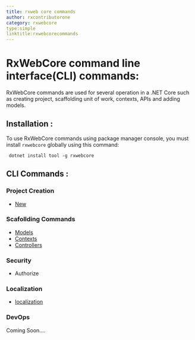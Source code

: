 ```yaml
---
title: rxweb core commands
author: rxcontributorone
category: rxwebcore 
type:simple
linktitle:rxwebcorecommands
---
```


# RxWebCore command line interface(CLI) commands:
RxWebCore commands are used for several operation in a .NET Core such as creating project, scaffolding unit of work, contexts, APIs and adding models.

## Installation :
To use RxWebCore commands using package manager console, you must install `rxwebcore` globally using this command:

`````
 dotnet install tool -g rxwebcore
`````

## CLI Commands : 

### Project Creation

<ul class="bullet-list">
  <li class="overview-nav-item"><a class="redirect-link" href="/rx-web-core/cli/dotnet-new">New</a></li>
</ul>

### Scafollding Commands

<ul class="bullet-list">
 <li class="overview-nav-item"><a class="redirect-link" href="/rx-web-core/cli/cli-models">Models</a></li>
 <li class="overview-nav-item"><a class="redirect-link" href="/rx-web-core/cli/cli-context">Contexts</a></li>
 <li class="overview-nav-item"><a class="redirect-link" href="/rx-web-core/cli/cli-controllers">Controllers</a></li>
</ul>

### Security

<ul class="bullet-list">
 <li class="overview-nav-item"><a class="redirect-link">Authorize</a></li>
</ul>

### Localization

<ul class="bullet-list">
 <li class="overview-nav-item"><a class="redirect-link" href="/rx-web-core/cli/cli-localization">localization</a></li>
</ul>

### DevOps
Coming Soon....